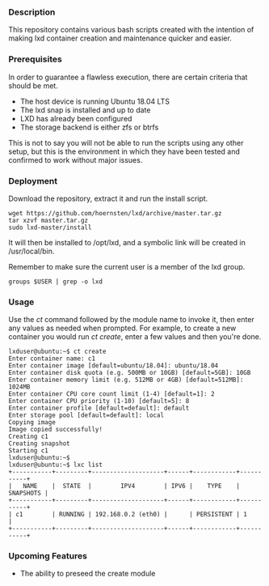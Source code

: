 ### Description
This repository contains various bash scripts created with the intention of making lxd container creation and maintenance quicker and easier.

### Prerequisites
In order to guarantee a flawless execution, there are certain criteria that should be met.

* The host device is running Ubuntu 18.04 LTS
* The lxd snap is installed and up to date
* LXD has already been configured
* The storage backend is either zfs or btrfs

This is not to say you will not be able to run the scripts using any other setup, but this is the environment in which they have been tested and confirmed to work without major issues.

### Deployment
Download the repository, extract it and run the install script.

```
wget https://github.com/hoernsten/lxd/archive/master.tar.gz
tar xzvf master.tar.gz
sudo lxd-master/install
```
It will then be installed to /opt/lxd, and a symbolic link will be created in /usr/local/bin.

Remember to make sure the current user is a member of the lxd group.

```
groups $USER | grep -o lxd
```

### Usage

Use the *ct* command followed by the module name to invoke it, then enter any values as needed when prompted. For example, to create a new container you would run *ct create*, enter a few values and then you're done.

```
lxduser@ubuntu:~$ ct create
Enter container name: c1
Enter container image [default=ubuntu/18.04]: ubuntu/18.04
Enter container disk quota (e.g. 500MB or 10GB) [default=5GB]: 10GB
Enter container memory limit (e.g. 512MB or 4GB) [default=512MB]: 1024MB
Enter container CPU core count limit (1-4) [default=1]: 2
Enter container CPU priority (1-10) [default=5]: 8
Enter container profile [default=default]: default
Enter storage pool [default=default]: local
Copying image
Image copied successfully!
Creating c1
Creating snapshot
Starting c1
lxduser@ubuntu:~$
lxduser@ubuntu:~$ lxc list
+-----------+---------+--------------------+------+------------+-----------+
|   NAME    |  STATE  |        IPV4        | IPV6 |    TYPE    | SNAPSHOTS |
+-----------+---------+--------------------+------+------------+-----------+
| c1        | RUNNING | 192.168.0.2 (eth0) |      | PERSISTENT | 1         |
+-----------+---------+--------------------+------+------------+-----------+
```
### Upcoming Features
* The ability to preseed the create module
